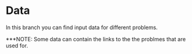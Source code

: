 # Data 

In this branch you can find input data for different problems.

***NOTE: Some data can contain the links to the the problmes that are used for.
